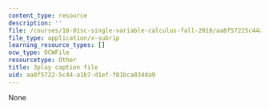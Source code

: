 ```yaml
---
content_type: resource
description: ''
file: /courses/18-01sc-single-variable-calculus-fall-2010/aa8f57225c44a1b7d1eff81bca834da9_60VGKnYBpbg.srt
file_type: application/x-subrip
learning_resource_types: []
ocw_type: OCWFile
resourcetype: Other
title: 3play caption file
uid: aa8f5722-5c44-a1b7-d1ef-f81bca834da9
---
```

None

